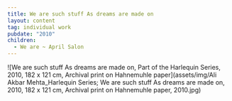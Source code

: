 ```yaml
---
title: We are such stuff As dreams are made on
layout: content
tag: individual work
pubdate: "2010"
children:
  - We are ~ April Salon
---
```

![We are such stuff As dreams are made on, Part of the Harlequin Series, 2010, 182 x 121 cm, Archival print on Hahnemuhle paper](assets/img/Ali Akbar Mehta_Harlequin Series; We are such stuff As dreams are made on, 2010, 182 x 121 cm, Archival print on Hahnemuhle paper, 2010.jpg)
